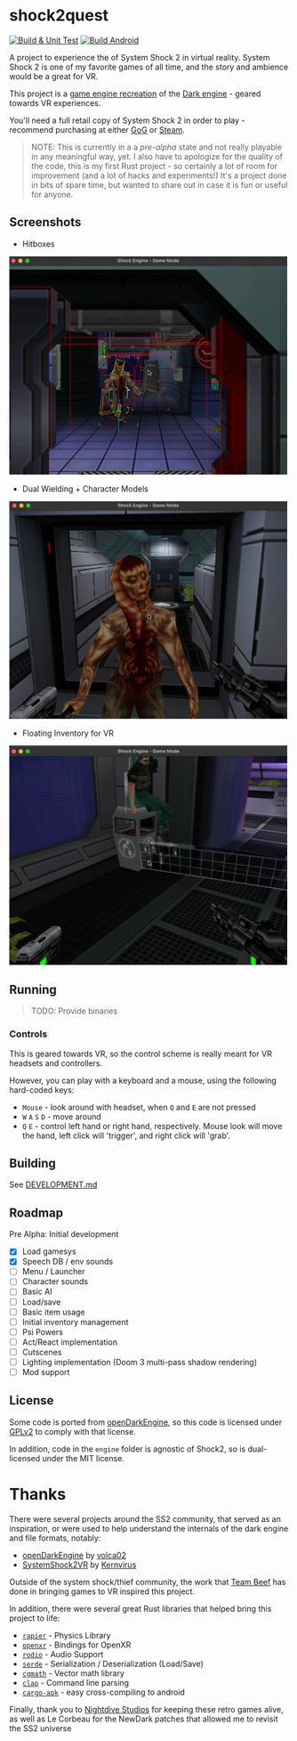
# shock2quest

[![Build & Unit Test](https://github.com/tommybuilds/shock2quest/actions/workflows/build.yml/badge.svg?branch=main)](https://github.com/tommybuilds/shock2quest/actions/workflows/build.yml) [![Build Android](https://github.com/tommybuilds/shock2quest/actions/workflows/build-android.yml/badge.svg)](https://github.com/tommybuilds/shock2quest/actions/workflows/build-android.yml)

A project to experience the of System Shock 2 in virtual reality. System Shock 2 is one of my favorite games of all time, and the story and ambience would be a great for VR. 

This project is a [game engine recreation](https://en.wikipedia.org/wiki/Game_engine_recreation) of the [Dark engine](https://en.wikipedia.org/wiki/Dark_Engine) - geared towards VR experiences.

You'll need a full retail copy of System Shock 2 in order to play - recommend purchasing at either [GoG](https://www.gog.com/game/system_shock_2) or [Steam](https://store.steampowered.com/app/238210/System_Shock_2/). 

>NOTE: This is currently in a a _pre-alpha_ state and not really playable in any meaningful way, yet. I also have to apologize for the quality of the code, this is my first Rust project - so certainly a lot of room for improvement (and a lot of hacks and experiments!) It's a project done in bits of spare time, but wanted to share out in case it is fun or useful for anyone.

## Screenshots

- Hitboxes

<img src="screenshots/hitbox.png" alt="shock2quest: hitboxes" width="500"/>

- Dual Wielding + Character Models

<img src="screenshots/combat.png" alt="shock2quest: dual wielding" width="500"/>

- Floating Inventory for VR

<img src="screenshots/floating-inventory.png" alt="shock2quest: floating inventory" width="500"/>

## Running

> TODO: Provide binaries

### Controls

This is geared towards VR, so the control scheme is really meant for VR headsets and controllers.

However, you can play with a keyboard and a mouse, using the following hard-coded keys:
- `Mouse` - look around with headset, when `Q` and `E` are not pressed
- `W` `A` `S` `D` - move around
- `Q` `E` - control left hand or right hand, respectively. Mouse look will move the hand, left click will 'trigger', and right click will 'grab'.

## Building 

See [DEVELOPMENT.md](DEVELOPMENT.MD)

## Roadmap

 Pre Alpha: Initial development 
- [x] Load gamesys 
- [x] Speech DB / env sounds 
- [ ] Menu / Launcher
- [ ] Character sounds
- [ ] Basic AI 
- [ ] Load/save 
- [ ] Basic item usage 
- [ ] Initial inventory management 
- [ ] Psi Powers
- [ ] Act/React implementation 
- [ ] Cutscenes
- [ ] Lighting implementation (Doom 3 multi-pass shadow rendering)
- [ ] Mod support

## License

Some code is ported from [openDarkEngine](https://github.com/volca02/openDarkEngine), so this code is licensed under [GPLv2](https://www.gnu.org/licenses/old-licenses/gpl-2.0.en.html) to comply with that license.

In addition, code in the `engine` folder is agnostic of Shock2, so is dual-licensed under the MIT license.

# Thanks

There were several projects around the SS2 community, that served as an inspiration, or were used to help understand the internals of the dark engine and file formats, notably:

- [openDarkEngine](https://github.com/volca02/openDarkEngine) by [volca02](https://github.com/volca02)
- [SystemShock2VR](https://github.com/Kernvirus/SystemShock2VR) by [Kernvirus](https://github.com/Kernvirus)

Outside of the system shock/thief community, the work that [Team Beef](https://sidequestvr.com/community/7/team-beef-game-ports) has done in bringing games to VR inspired this project. 

In addition, there were several great Rust libraries that helped bring this project to life:
- [`rapier`](https://github.com/dimforge/rapier) - Physics Library
- [`openxr`](https://github.com/Ralith/openxrs) - Bindings for OpenXR
- [`rodio`](https://github.com/RustAudio/rodio) - Audio Support
- [`serde`](https://serde.rs/) - Serialization / Deserialization (Load/Save)
- [`cgmath`](https://github.com/rustgd/cgmath) - Vector math library
- [`clap`](https://docs.rs/clap/latest/clap/) - Command line parsing
- [`cargo-apk`](https://github.com/rust-mobile/cargo-apk) - easy cross-compiling to android

Finally, thank you to [Nightdive Studios](https://www.nightdivestudios.com/) for keeping these retro games alive, as well as Le Corbeau for the NewDark patches that allowed me to revisit the SS2 universe

